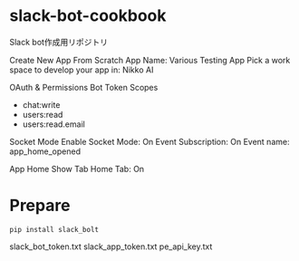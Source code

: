 # slack-bot-cookbook
Slack bot作成用リポジトリ

Create New App
From Scratch
App Name: Various Testing App
Pick a work space to develop your app in: Nikko AI

OAuth & Permissions
Bot Token Scopes
- chat:write
- users:read
- users:read.email


Socket Mode
Enable Socket Mode: On
Event Subscription: On
    Event name: app_home_opened

App Home
Show Tab
Home Tab: On

# Prepare
```
pip install slack_bolt
```
slack_bot_token.txt
slack_app_token.txt
pe_api_key.txt
